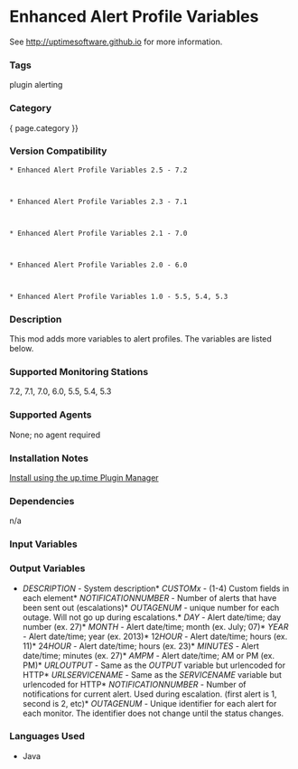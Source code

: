 # Enhanced Alert Profile Variables

See http://uptimesoftware.github.io for more information.

### Tags 
 plugin   alerting  

### Category

{ page.category }}

### Version Compatibility


  
    * Enhanced Alert Profile Variables 2.5 - 7.2
  

  
    * Enhanced Alert Profile Variables 2.3 - 7.1
  

  
    * Enhanced Alert Profile Variables 2.1 - 7.0
  

  
    * Enhanced Alert Profile Variables 2.0 - 6.0
  

  
    * Enhanced Alert Profile Variables 1.0 - 5.5, 5.4, 5.3
  


### Description
This mod adds more variables to alert profiles. The variables are listed below.


### Supported Monitoring Stations

7.2, 7.1, 7.0, 6.0, 5.5, 5.4, 5.3

### Supported Agents
None; no agent required

### Installation Notes
<p><a href="https://github.com/uptimesoftware/uptime-plugin-manager">Install using the up.time Plugin Manager</a></p>


### Dependencies
<p>n/a</p>


### Input Variables


### Output Variables

* $DESCRIPTION$ - System description* $CUSTOMx$ - (1-4) Custom fields in each element* $NOTIFICATIONNUMBER$ - Number of alerts that have been sent out (escalations)* $OUTAGENUM$ - unique number for each outage. Will not go up during escalations.* $DAY$ - Alert date/time; day number (ex. 27)* $MONTH$ - Alert date/time; month (ex. July; 07)* $YEAR$ - Alert date/time; year (ex. 2013)* $12HOUR$ - Alert date/time; hours (ex. 11)* $24HOUR$ - Alert date/time; hours (ex. 23)* $MINUTES$ - Alert date/time; minutes (ex. 27)* $AMPM$ - Alert date/time; AM or PM (ex. PM)* $URLOUTPUT$ - Same as the $OUTPUT$ variable but urlencoded for HTTP* $URLSERVICENAME$ - Same as the $SERVICENAME$ variable but urlencoded for HTTP* $NOTIFICATIONNUMBER$ - Number of notifications for current alert. Used during escalation. (first alert is 1, second is 2, etc)* $OUTAGENUM$ - Unique identifier for each alert for each monitor. The identifier does not change until the status changes.

### Languages Used
* Java

